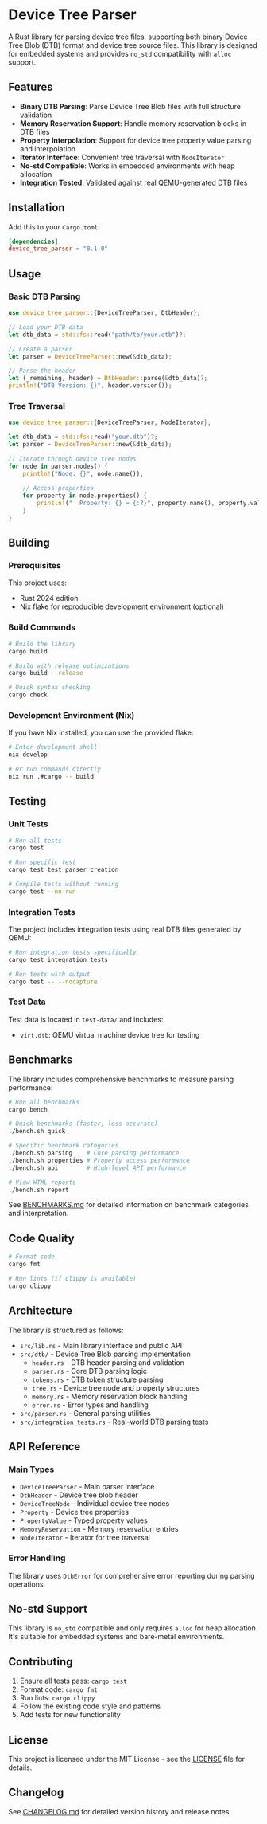 # Device Tree Parser

A Rust library for parsing device tree files, supporting both binary Device Tree Blob (DTB) format and device tree source files. This library is designed for embedded systems and provides `no_std` compatibility with `alloc` support.

## Features

- **Binary DTB Parsing**: Parse Device Tree Blob files with full structure validation
- **Memory Reservation Support**: Handle memory reservation blocks in DTB files
- **Property Interpolation**: Support for device tree property value parsing and interpolation
- **Iterator Interface**: Convenient tree traversal with `NodeIterator`
- **No-std Compatible**: Works in embedded environments with heap allocation
- **Integration Tested**: Validated against real QEMU-generated DTB files

## Installation

Add this to your `Cargo.toml`:

```toml
[dependencies]
device_tree_parser = "0.1.0"
```

## Usage

### Basic DTB Parsing

```rust
use device_tree_parser::{DeviceTreeParser, DtbHeader};

// Load your DTB data
let dtb_data = std::fs::read("path/to/your.dtb")?;

// Create a parser
let parser = DeviceTreeParser::new(&dtb_data);

// Parse the header
let (_remaining, header) = DtbHeader::parse(&dtb_data)?;
println!("DTB Version: {}", header.version());
```

### Tree Traversal

```rust
use device_tree_parser::{DeviceTreeParser, NodeIterator};

let dtb_data = std::fs::read("your.dtb")?;
let parser = DeviceTreeParser::new(&dtb_data);

// Iterate through device tree nodes
for node in parser.nodes() {
    println!("Node: {}", node.name());
    
    // Access properties
    for property in node.properties() {
        println!("  Property: {} = {:?}", property.name(), property.value());
    }
}
```

## Building

### Prerequisites

This project uses:
- Rust 2024 edition
- Nix flake for reproducible development environment (optional)

### Build Commands

```bash
# Build the library
cargo build

# Build with release optimizations
cargo build --release

# Quick syntax checking
cargo check
```

### Development Environment (Nix)

If you have Nix installed, you can use the provided flake:

```bash
# Enter development shell
nix develop

# Or run commands directly
nix run .#cargo -- build
```

## Testing

### Unit Tests

```bash
# Run all tests
cargo test

# Run specific test
cargo test test_parser_creation

# Compile tests without running
cargo test --no-run
```

### Integration Tests

The project includes integration tests using real DTB files generated by QEMU:

```bash
# Run integration tests specifically
cargo test integration_tests

# Run tests with output
cargo test -- --nocapture
```

### Test Data

Test data is located in `test-data/` and includes:
- `virt.dtb`: QEMU virtual machine device tree for testing

## Benchmarks

The library includes comprehensive benchmarks to measure parsing performance:

```bash
# Run all benchmarks
cargo bench

# Quick benchmarks (faster, less accurate)
./bench.sh quick

# Specific benchmark categories
./bench.sh parsing    # Core parsing performance
./bench.sh properties # Property access performance
./bench.sh api        # High-level API performance

# View HTML reports
./bench.sh report
```

See [BENCHMARKS.md](BENCHMARKS.md) for detailed information on benchmark categories and interpretation.

## Code Quality

```bash
# Format code
cargo fmt

# Run lints (if clippy is available)
cargo clippy
```

## Architecture

The library is structured as follows:

- `src/lib.rs` - Main library interface and public API
- `src/dtb/` - Device Tree Blob parsing implementation
  - `header.rs` - DTB header parsing and validation
  - `parser.rs` - Core DTB parsing logic
  - `tokens.rs` - DTB token structure parsing
  - `tree.rs` - Device tree node and property structures
  - `memory.rs` - Memory reservation block handling
  - `error.rs` - Error types and handling
- `src/parser.rs` - General parsing utilities
- `src/integration_tests.rs` - Real-world DTB parsing tests

## API Reference

### Main Types

- `DeviceTreeParser` - Main parser interface
- `DtbHeader` - Device tree blob header
- `DeviceTreeNode` - Individual device tree nodes
- `Property` - Device tree properties
- `PropertyValue` - Typed property values
- `MemoryReservation` - Memory reservation entries
- `NodeIterator` - Iterator for tree traversal

### Error Handling

The library uses `DtbError` for comprehensive error reporting during parsing operations.

## No-std Support

This library is `no_std` compatible and only requires `alloc` for heap allocation. It's suitable for embedded systems and bare-metal environments.

## Contributing

1. Ensure all tests pass: `cargo test`
2. Format code: `cargo fmt`
3. Run lints: `cargo clippy`
4. Follow the existing code style and patterns
5. Add tests for new functionality

## License

This project is licensed under the MIT License - see the [LICENSE](LICENSE) file for details.

## Changelog

See [CHANGELOG.md](CHANGELOG.md) for detailed version history and release notes.
